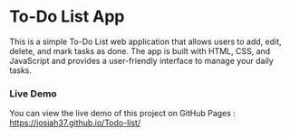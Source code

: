 # To-Do List App
This is a simple To-Do List web application that allows users to add, edit, delete, and mark tasks as done. 
The app is built with HTML, CSS, and JavaScript and provides a user-friendly interface to manage your daily tasks.

### Live Demo
You can view the live demo of this project on GitHub Pages :
https://josiah37.github.io/Todo-list/

